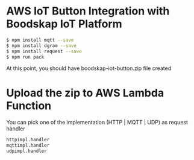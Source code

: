 # AWS IoT Button Integration with Boodskap IoT Platform

```sh
$ npm install mqtt --save
$ npm install dgram --save
$ npm install request --save
$ npm run pack
```

At this point, you should have boodskap-iot-button.zip file created

# Upload the zip to AWS Lambda Function

You can pick one of the implementation (HTTP | MQTT | UDP) as request handler

```sh
httpimpl.handler
mqttimpl.handler
udpimpl.handler
```
